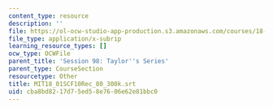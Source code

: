 ```yaml
---
content_type: resource
description: ''
file: https://ol-ocw-studio-app-production.s3.amazonaws.com/courses/18-01sc-single-variable-calculus-fall-2010/cba8bd8217d75ed58e7606e62e81bbc0_MIT18_01SCF10Rec_80_300k.vtt
file_type: application/x-subrip
learning_resource_types: []
ocw_type: OCWFile
parent_title: 'Session 98: Taylor''s Series'
parent_type: CourseSection
resourcetype: Other
title: MIT18_01SCF10Rec_80_300k.srt
uid: cba8bd82-17d7-5ed5-8e76-06e62e81bbc0
---
```

